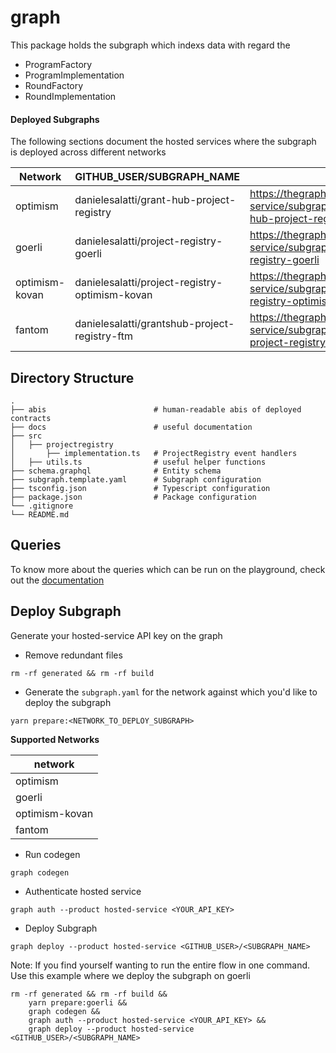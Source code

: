 # graph

This package holds the subgraph which indexs data with regard the

- ProgramFactory
- ProgramImplementation
- RoundFactory
- RoundImplementation

#### Deployed Subgraphs

The following sections document the hosted services where the subgraph is deployed across different networks

| Network        | GITHUB_USER/SUBGRAPH_NAME                      | Playground                                                                                  | Query                                                                                  |
| -------------- | ---------------------------------------------- | ------------------------------------------------------------------------------------------- | -------------------------------------------------------------------------------------- |
| optimism       | danielesalatti/grant-hub-project-registry      | https://thegraph.com/hosted-service/subgraph/danielesalatti/grant-hub-project-registry      | https://api.thegraph.com/subgraphs/name/danielesalatti/grant-hub-project-registry      |
| goerli         | danielesalatti/project-registry-goerli         | https://thegraph.com/hosted-service/subgraph/danielesalatti/project-registry-goerli         | https://api.thegraph.com/subgraphs/name/danielesalatti/project-registry-goerli         |
| optimism-kovan | danielesalatti/project-registry-optimism-kovan | https://thegraph.com/hosted-service/subgraph/danielesalatti/project-registry-optimism-kovan | https://api.thegraph.com/subgraphs/name/danielesalatti/project-registry-optimism-kovan |
| fantom         | danielesalatti/grantshub-project-registry-ftm  | https://thegraph.com/hosted-service/subgraph/danielesalatti/grantshub-project-registry-ftm  | https://api.thegraph.com/subgraphs/name/danielesalatti/grantshub-project-registry-ftm  |

## Directory Structure

```
.
├── abis                        # human-readable abis of deployed contracts
├── docs                        # useful documentation
├── src
│   ├── projectregistry
│       ├── implementation.ts   # ProjectRegistry event handlers
│   ├── utils.ts                # useful helper functions
├── schema.graphql              # Entity schema
├── subgraph.template.yaml      # Subgraph configuration
├── tsconfig.json               # Typescript configuration
├── package.json                # Package configuration
└── .gitignore
└── README.md
```

## Queries

To know more about the queries which can be run on the playground, check out the [documentation](docs/)

## Deploy Subgraph

Generate your hosted-service API key on the graph

- Remove redundant files

```shell
rm -rf generated && rm -rf build
```

- Generate the `subgraph.yaml` for the network against which you'd like to deploy the subgraph

```shell
yarn prepare:<NETWORK_TO_DEPLOY_SUBGRAPH>
```

**Supported Networks**

| network        |
| -------------- |
| optimism       |
| goerli         |
| optimism-kovan |
| fantom         |

- Run codegen

```shell
graph codegen
```

- Authenticate hosted service

```shell
graph auth --product hosted-service <YOUR_API_KEY>
```

- Deploy Subgraph

```shell
graph deploy --product hosted-service <GITHUB_USER>/<SUBGRAPH_NAME>
```

Note: If you find yourself wanting to run the entire flow in one command.
Use this example where we deploy the subgraph on goerli

```shell
rm -rf generated && rm -rf build &&
    yarn prepare:goerli &&
    graph codegen &&
    graph auth --product hosted-service <YOUR_API_KEY> &&
    graph deploy --product hosted-service <GITHUB_USER>/<SUBGRAPH_NAME>
```
